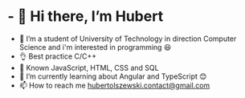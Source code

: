 # - 👋 Hi there, I’m Hubert
- 👀 I’m a student of University of Technology in direction Computer Science and i'm interested in programming :satisfied:
- :ok_hand: Best practice C/C++
- :hammer: Known JavaScript, HTML, CSS and SQL
- 🌱 I’m currently learning about Angular and TypeScript :blush:
- 📫 How to reach me hubertolszewski.contact@gmail.com

